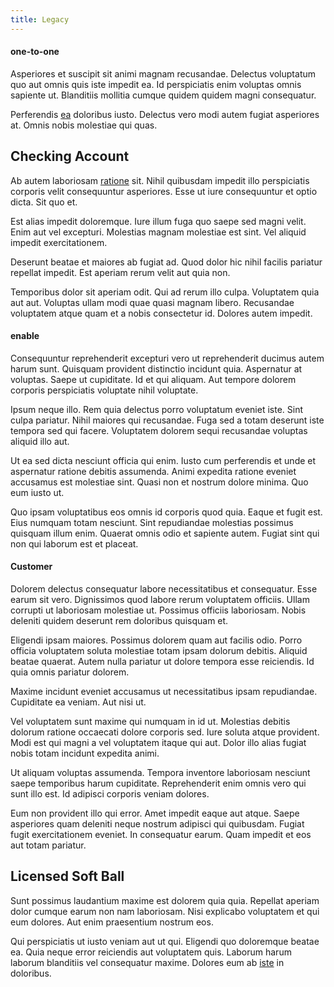 ```yaml
---
title: Legacy
---
```


#### one-to-one

Asperiores et suscipit sit animi magnam recusandae. Delectus voluptatum quo aut omnis quis iste impedit ea. Id perspiciatis enim voluptas omnis sapiente ut. Blanditiis mollitia cumque quidem quidem magni consequatur.

Perferendis [ea](/eos/est/ut/metal.md) doloribus iusto. Delectus vero modi autem fugiat asperiores at. Omnis nobis molestiae qui quas.

## Checking Account

Ab autem laboriosam [ratione](/earum/quia/ridge_pci.md) sit. Nihil quibusdam impedit illo perspiciatis corporis velit consequuntur asperiores. Esse ut iure consequuntur et optio dicta. Sit quo et.

Est alias impedit doloremque. Iure illum fuga quo saepe sed magni velit. Enim aut vel excepturi. Molestias magnam molestiae est sint. Vel aliquid impedit exercitationem.

Deserunt beatae et maiores ab fugiat ad. Quod dolor hic nihil facilis pariatur repellat impedit. Est aperiam rerum velit aut quia non.

Temporibus dolor sit aperiam odit. Qui ad rerum illo culpa. Voluptatem quia aut aut. Voluptas ullam modi quae quasi magnam libero. Recusandae voluptatem atque quam et a nobis consectetur id. Dolores autem impedit.

#### enable

Consequuntur reprehenderit excepturi vero ut reprehenderit ducimus autem harum sunt. Quisquam provident distinctio incidunt quia. Aspernatur at voluptas. Saepe ut cupiditate. Id et qui aliquam. Aut tempore dolorem corporis perspiciatis voluptate nihil voluptate.

Ipsum neque illo. Rem quia delectus porro voluptatum eveniet iste. Sint culpa pariatur. Nihil maiores qui recusandae. Fuga sed a totam deserunt iste tempora sed qui facere. Voluptatem dolorem sequi recusandae voluptas aliquid illo aut.

Ut ea sed dicta nesciunt officia qui enim. Iusto cum perferendis et unde et aspernatur ratione debitis assumenda. Animi expedita ratione eveniet accusamus est molestiae sint. Quasi non et nostrum dolore minima. Quo eum iusto ut.

Quo ipsam voluptatibus eos omnis id corporis quod quia. Eaque et fugit est. Eius numquam totam nesciunt. Sint repudiandae molestias possimus quisquam illum enim. Quaerat omnis odio et sapiente autem. Fugiat sint qui non qui laborum est et placeat.

#### Customer

Dolorem delectus consequatur labore necessitatibus et consequatur. Esse earum sit vero. Dignissimos quod labore rerum voluptatem officiis. Ullam corrupti ut laboriosam molestiae ut. Possimus officiis laboriosam. Nobis deleniti quidem deserunt rem doloribus quisquam et.

Eligendi ipsam maiores. Possimus dolorem quam aut facilis odio. Porro officia voluptatem soluta molestiae totam ipsam dolorum debitis. Aliquid beatae quaerat. Autem nulla pariatur ut dolore tempora esse reiciendis. Id quia omnis pariatur dolorem.

Maxime incidunt eveniet accusamus ut necessitatibus ipsam repudiandae. Cupiditate ea veniam. Aut nisi ut.

Vel voluptatem sunt maxime qui numquam in id ut. Molestias debitis dolorum ratione occaecati dolore corporis sed. Iure soluta atque provident. Modi est qui magni a vel voluptatem itaque qui aut. Dolor illo alias fugiat nobis totam incidunt expedita animi.

Ut aliquam voluptas assumenda. Tempora inventore laboriosam nesciunt saepe temporibus harum cupiditate. Reprehenderit enim omnis vero qui sunt illo est. Id adipisci corporis veniam dolores.

Eum non provident illo qui error. Amet impedit eaque aut atque. Saepe asperiores quam deleniti neque nostrum adipisci qui quibusdam. Fugiat fugit exercitationem eveniet. In consequatur earum. Quam impedit et eos aut totam pariatur.

## Licensed Soft Ball

Sunt possimus laudantium maxime est dolorem quia quia. Repellat aperiam dolor cumque earum non nam laboriosam. Nisi explicabo voluptatem et qui eum dolores. Aut enim praesentium nostrum eos.

Qui perspiciatis ut iusto veniam aut ut qui. Eligendi quo doloremque beatae ea. Quia neque error reiciendis aut voluptatem quis. Laborum harum laborum blanditiis vel consequatur maxime. Dolores eum ab [iste](/in/indigo.md) in doloribus.
